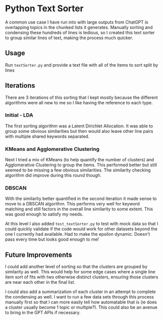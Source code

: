 # Python Text Sorter

A common use case I have run into with large outputs from ChatGPT is overlapping topics in the chunked lists it generates. Manually sorting and condensing these hundreds of lines is tedious, so I created this text sorter to group similar lines of text, making the process much quicker.

## Usage

Run `textSorter.py` and provide a text file with all of the items to sort split by lines

## Iterations

There are 3 iterations of this sorting that I kept mostly because the different algorithms were all new to me so I like having the reference to each type.

### Initial - LDA

The first sorting algorithm was a Latent Dirichlet Allocation. It was able to group some obvious similarities but then would also leave other line pairs with multiple shared keywords separated.

### KMeans and Agglomerative Clustering

Next I tried a mix of KMeans (to help quantify the number of clusters) and Agglomerative Clustering to group the items. This performed better but still seemed to be missing a few obvious similarities. The similarity checking algorithm did improve during this round though.

### DBSCAN

With the similarity better quantified in the second iteration it made sense to move to a DBSCAN algorithm. This performs very well for keyword matching and still factors in the overall line similarity to some extent. This was good enough to satisfy my needs.

At this level I also added `test_textSorter.py` to test with mock data so that I could quickly validate if the code would work for other datasets beyond the one I currently had available. Had to make the epsilon dynamic. Doesn't pass every time but looks good enough to me!

## Future Improvements

I could add another level of sorting so that the clusters are grouped by similarity as well. This would help for some edge cases where a single line item sort of fits with two otherwise distinct clusters, ensuring those clusters are near each other in the final list.

I could also add a summarization of each cluster in an attempt to complete the condensing as well. I want to run a few data sets through this process manually first so that I can more easily tell how automatable that is (ie does a cluster usually become 1 topic or multiple?). This could also be an avenue to bring in the GPT APIs if necessary.
